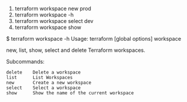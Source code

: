 1. terraform workspace new prod
2. terraform workspace -h
3. terraform workspace select dev
4. terraform workspace show


$ terraform workspace -h
Usage: terraform [global options] workspace

  new, list, show, select and delete Terraform workspaces.

Subcommands:

    delete    Delete a workspace
    list      List Workspaces
    new       Create a new workspace
    select    Select a workspace
    show      Show the name of the current workspace

